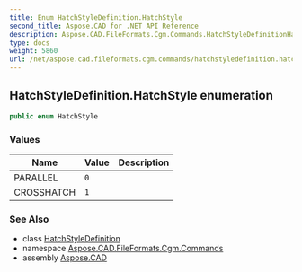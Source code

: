 ```yaml
---
title: Enum HatchStyleDefinition.HatchStyle
second_title: Aspose.CAD for .NET API Reference
description: Aspose.CAD.FileFormats.Cgm.Commands.HatchStyleDefinitionHatchStyle enum. 
type: docs
weight: 5860
url: /net/aspose.cad.fileformats.cgm.commands/hatchstyledefinition.hatchstyle/
---
```

## HatchStyleDefinition.HatchStyle enumeration

```csharp
public enum HatchStyle
```

### Values

| Name | Value | Description |
| --- | --- | --- |
| PARALLEL | `0` |  |
| CROSSHATCH | `1` |  |

### See Also

* class [HatchStyleDefinition](../hatchstyledefinition/)
* namespace [Aspose.CAD.FileFormats.Cgm.Commands](../../aspose.cad.fileformats.cgm.commands/)
* assembly [Aspose.CAD](../../)


